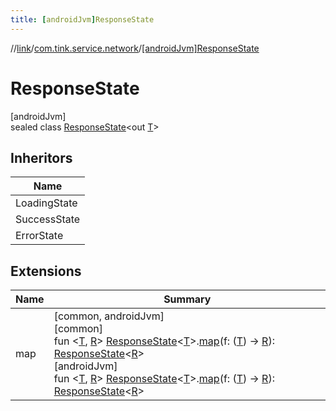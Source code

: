 ```yaml
---
title: [androidJvm]ResponseState
---
```

//[link](../../../index.html)/[com.tink.service.network](../index.html)/[[androidJvm]ResponseState](index.html)



# ResponseState



[androidJvm]\
sealed class [ResponseState](index.html)&lt;out [T](index.html)&gt;



## Inheritors


| Name |
|---|
| LoadingState |
| SuccessState |
| ErrorState |


## Extensions


| Name | Summary |
|---|---|
| map | [common, androidJvm]<br>[common]<br>fun &lt;[T](../[common]map.html), [R](../[common]map.html)&gt; [ResponseState](../[common]-response-state/index.html)&lt;[T](../[common]map.html)&gt;.[map](../[common]map.html)(f: ([T](../[common]map.html)) -&gt; [R](../[common]map.html)): [ResponseState](../[common]-response-state/index.html)&lt;[R](../[common]map.html)&gt;<br>[androidJvm]<br>fun &lt;[T](../[android-jvm]map.html), [R](../[android-jvm]map.html)&gt; [ResponseState](index.html)&lt;[T](../[android-jvm]map.html)&gt;.[map](../[android-jvm]map.html)(f: ([T](../[android-jvm]map.html)) -&gt; [R](../[android-jvm]map.html)): [ResponseState](index.html)&lt;[R](../[android-jvm]map.html)&gt; |

